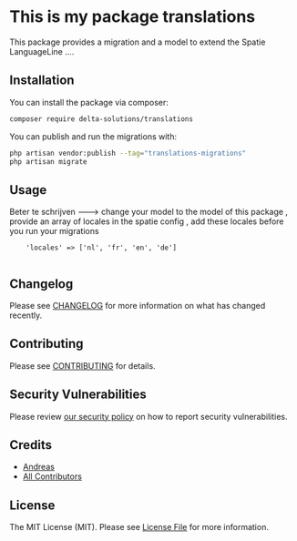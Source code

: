 # This is my package translations


This package provides a migration and a model to extend the Spatie LanguageLine .... 


## Installation

You can install the package via composer:

```bash
composer require delta-solutions/translations
```

You can publish and run the migrations with:

```bash
php artisan vendor:publish --tag="translations-migrations"
php artisan migrate
```

## Usage

Beter te schrijven ---> change your model to the model of this package , provide an array of locales in the spatie config , add these locales before you run your migrations 

```
    'locales' => ['nl', 'fr', 'en', 'de']
   
```
## Changelog

Please see [CHANGELOG](CHANGELOG.md) for more information on what has changed recently.

## Contributing

Please see [CONTRIBUTING](CONTRIBUTING.md) for details.

## Security Vulnerabilities

Please review [our security policy](../../security/policy) on how to report security vulnerabilities.

## Credits

- [Andreas](https://github.com/Delta-Solutions)
- [All Contributors](../../contributors)

## License

The MIT License (MIT). Please see [License File](LICENSE.md) for more information.
